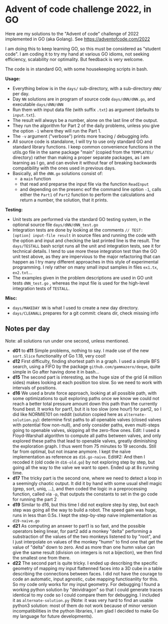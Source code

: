 # Advent of code challenge 2022, in GO

Here are my solutions to the "Advent of code" challenge of 2022 implemented in GO (aka Golang).
See https://adventofcode.com/2022

I am doing this to keep learning GO, so this must be considered as "student code". I am coding it to try my hand at various GO idioms, not seeking efficiency, scalability nor optimality. But feedback is very welcome.

The code is in standard GO, with some housekeeping scripts in bash.

**Usage:**

- Everything below is in the `days/` sub-directory, with a sub-directory `dNN/` per day.
- Day `NN` solutions are in program of source code `days/dNN/dNN.go`, and executable `days/dNN/dNN`
- Run them with input data file (with suffix `.txt`) as argument (defaults to `input.txt`).
- The result will always be a number, alone on the last line of the output.
- They run the algorithm for Part 2 of the daily problems, unless you give the option `-1` where they will run the Part 1.
- The `-v` argument ("verbose") prints more tracing / debugging info.
- All source code is standalone, I will try to use only standard GO and standard library functions. I keep common convenience functions in the utils.go file in the same package "main" (copied from the `TEMPLATES/` directory) rather than making a proper separate packages, as I am learning as I go, and can evolve it without fear of breaking backwards compatibility with the ones used in previous days.
- Basically, all the `dNN.go` solutions consist of:
  - a `main` function
  - that read and preparse the input file via the function `ReadInput`
  - and depending on the presenc eof the command line option `-1`, calls either the `Part1` of `Part2` function to perform the calculations and return a number, the solution, that it prints.

**Testing:**

- Unit tests are performed via the standard GO testing system, in the optional source file `days/dNN/dNN_test.go`
- Integration tests are done by looking at the comments `// TEST: [option] input-file result` in source files and running the code with the option and input and checking the last printed line is the result. The `days/TESTALL` bash script runs all the unit and integration tests, see it for technical details. I tend to use more these integration test than the GO unit test above, as they are impervious to the major refactoring that can happen as I try many different approaches in this style of experimental programming. I rely rather on many small input samples in files `ex1.tx`, `ex2.txt`...
- The examples given in the problem descriptions are used in GO unit tests `dNN_test.go` , whereas the input file is used for the high-level integration tests of `TESTALL`.

**Misc:**

- `days/MAKEDAY NN` is what I used to create a new day directory.
- `days/CLEANALL` prepares for a git commit: cleans dir, check missing info

## Notes per day

Note: all solutions run under one second, unless mentioned.

- **d01** to **d11** Simple problems, nothing to say. I made use of the new `sort.Slice` functionality of Go 1.18, very cool!
- **d12** First difficulty, finding shortest path in a graph. I used a simple BFS search, using a FIFO by the package `github.com/gammazero/deque`, quite simple in Go after having done it in bash...
- **d15** The second part is interesting, as the huge size of the grid (4 million sides) makes looking at each position too slow. So we need to work with intervals of positions.
- **d16** We used a brute force approach, looking at all possible path, with some optimizations to quit exploring paths once we know we could not reach a better total pressure amount down this path than the currently found best. It works for part1, but it is too slow (one hour!) for part2, so I did like NORMIE101 on reddit (solution copied here as `alternate-solution.py`): determine first paths to all openable valves (closed valves with potential flow non-null), and only consider paths, even multi-steps going to openable valves, skipping all the zero-flow ones.
  Edit: I used a Floyd-Warshall algorithm to compute all paths between valves, and only explored these paths that lead to openable valves, greatly diminishing the exploration graph. I thus went from 75 minutes to 19 seconds. Still far from optimal, but not insane anymore. I kept the naïve implementation as reference as `d16.go-naive`.
  Edit#2: And then I recoded it (old code in `d16-old.go`) by not exploring step by step, but going all the way to the valve we want to open. Ended up at 8s running time.
- **d17** The tricky part is the second one, where we need to detect a loop in a seemingly chaotic output. It did it by hand with some usual shell magic (grep, sort, uniq, ...), and then coded the logic in a preprocessing function, called via `-p`, that outputs the constants to set in the go code for running the part 2
- **d19** Similar to d16, but this time I did not explore step by step, but each step was going all the way to build a robot. The speed gain was huge, runs in less than 0.5s. I kept the step-by-step naive implementation as `d19-naive.go`
- **d21** As computing an answer to part1 is so fast, and the possible operators being linear, for part2 add a monkey "delta" performing a substraction of the values of the two monkeys listened to by "root", and I just interpolate on values of the monkey "humn" to find one that get the value of "delta" down to zero. And as more than one humn value can give the same result (division on integers is not a bijection), we then find the smallest one from there.
- **d22** The second part is quite tricky. I ended up describing the specific geometry of mapping my input flattenned faces into a 3D cube in a table describing the connections between faces. I did not have the courage to code an automatic, input agnostic, cube mapping functioanlity for this. So my code only works for my input geometry. For debugging I found a working python solution by "deividragon" so that I could generate traces identical to my code so I could compare them for debugging. I included it as `alternate-solution.py` (Note: it was very hard to find an usable python3 solution: most of them do not work because of minor version incompatibilities in the python libraries, I am glad I decided to make Go my language for future developments).
